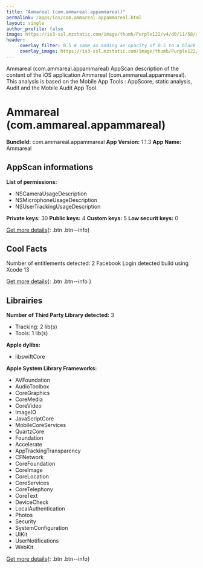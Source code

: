 ```yaml
---
title: "Ammareal (com.ammareal.appammareal)"
permalink: /apps/ios/com.ammareal.appammareal.html
layout: single
author_profile: false
image: https://is3-ssl.mzstatic.com/image/thumb/Purple122/v4/d0/11/58/d011583b-af42-5855-162b-775ad3a3d6c8/AppIcon-0-0-1x_U007emarketing-0-0-0-7-0-0-sRGB-0-0-0-GLES2_U002c0-512MB-85-220-0-0.png/512x512bb.jpg
header: 
     overlay_filter: 0.5 # same as adding an opacity of 0.5 to a black background
     overlay_image: https://is3-ssl.mzstatic.com/image/thumb/Purple122/v4/d0/11/58/d011583b-af42-5855-162b-775ad3a3d6c8/AppIcon-0-0-1x_U007emarketing-0-0-0-7-0-0-sRGB-0-0-0-GLES2_U002c0-512MB-85-220-0-0.png/512x512bb.jpg
---
```

Ammareal (com.ammareal.appammareal) AppScan description of the content of the iOS application Ammareal (com.ammareal.appammareal). This analysis is based on the Mobile App Tools : AppScore, static analysis, Audit and the Mobile Audit App Tool.

# Ammareal (com.ammareal.appammareal)

**BundleId:** com.ammareal.appammareal
**App Version:** 1.1.3
**App Name:** Ammareal


## AppScan informations 

**List of permissions:** 
- NSCameraUsageDescription
- NSMicrophoneUsageDescription
- NSUserTrackingUsageDescription
  
  
**Private keys:** 30
**Public keys:** 4
**Custom keys:** 5
**Low securit keys:** 0
  
[Get more details](/pricing.html){: .btn .btn--info}

## Cool Facts

Number of entitlements detected: 2
Facebook Login detected
build using Xcode 13
  
[Get more details](/pricing.html){: .btn .btn--info }

## Librairies 
**Number of Third Party Library detected:** 3
- Tracking: 2 lib(s)
- Tools: 1 lib(s)


**Apple dylibs:**
- libswiftCore


**Apple System Library Frameworks:**
- AVFoundation
- AudioToolbox
- CoreGraphics
- CoreMedia
- CoreVideo
- ImageIO
- JavaScriptCore
- MobileCoreServices
- QuartzCore
- Foundation
- Accelerate
- AppTrackingTransparency
- CFNetwork
- CoreFoundation
- CoreImage
- CoreLocation
- CoreServices
- CoreTelephony
- CoreText
- DeviceCheck
- LocalAuthentication
- Photos
- Security
- SystemConfiguration
- UIKit
- UserNotifications
- WebKit


  
[Get more details](/pricing.html){: .btn .btn--info}


